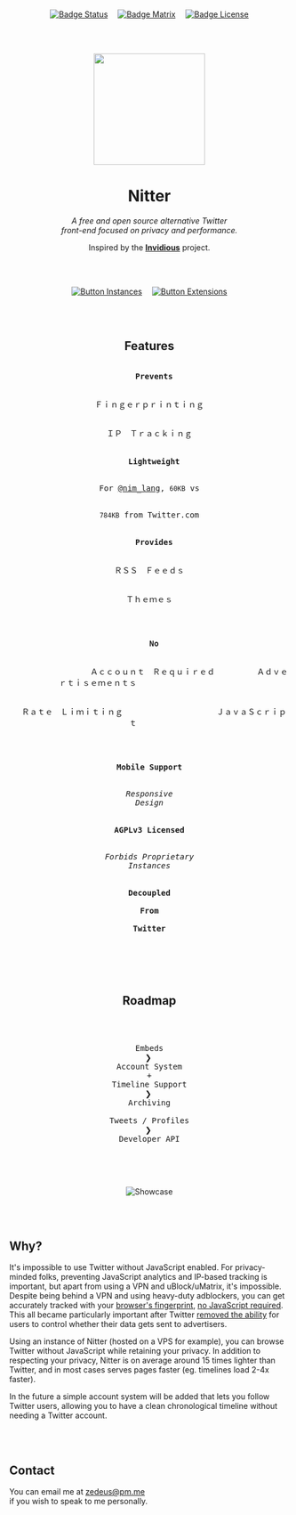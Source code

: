 
<br>

<div align = center>

[![Badge Status]][Actions]   
[![Badge Matrix]][Matrix]   
[![Badge License]][License]

<br>
<br>

<img
    src = 'public/logo.png'
    width = 200
/>


# Nitter

*A free and open source alternative Twitter* <br>
*front-end focused on privacy and performance.*

Inspired by the **[Invidious]** project.

<br>
<br>

[![Button Instances]][Instances]   
[![Button Extensions]][Extensions]

<br>
<br>

## Features

<kbd>  <br>  <b>Prevents</b><br><br><br>  Ｆｉｎｇｅｒｐｒｉｎｔｉｎｇ  <br><br><br>  ＩＰ　Ｔｒａｃｋｉｎｇ  <br><br>  </kbd>   
<kbd>  <br>  <b>Lightweight</b><br><br><br>  For [@nim_lang], `60KB` vs  <br><br><br>  `784KB` from Twitter.com  <br><br>  </kbd>   
<kbd>  <br>  <b>Provides</b><br><br><br>  ＲＳＳ　Ｆｅｅｄｓ  <br><br><br>  Ｔｈｅｍｅｓ  <br><br>  </kbd>

<kbd>  <br>  <b>No</b><br><br><br>                 Ａｃｃｏｕｎｔ　Ｒｅｑｕｉｒｅｄ         Ａｄｖｅｒｔｉｓｅｍｅｎｔｓ                      <br><br><br>  Ｒａｔｅ　Ｌｉｍｉｔｉｎｇ                    ＪａｖａＳｃｒｉｐｔ       <br><br>  </kbd>

<kbd>  <br>         <b>Mobile Support</b>         <br><br><br>  *Responsive*  <br>  *Design*  <br><br>  </kbd>   
<kbd>  <br>         <b>AGPLv3 Licensed</b>         <br><br><br>  *Forbids Proprietary*  <br>  *Instances*  <br><br>  </kbd>   
<kbd>  <br>        <b>Decoupled        <br><br>  From  <br><br>  Twitter</b>  <br><br>  </kbd>


<br>
<br>

## Roadmap

<br>

<kbd>  <br>  Embeds  <br>  </kbd>    ❯    
<kbd>  <br>  Account System  <br>  +  <br>  Timeline Support  <br>  </kbd>    ❯    
<kbd>  <br>  Archiving  <br><br>  Tweets / Profiles  <br>  </kbd>    ❯    
<kbd>  <br>  Developer API  <br>  </kbd>

<br>
<br>

![Showcase]

</div>

<br>
<br>

## Why?

It's impossible to use Twitter without JavaScript enabled. For privacy-minded
folks, preventing JavaScript analytics and IP-based tracking is important, but
apart from using a VPN and uBlock/uMatrix, it's impossible. Despite being behind
a VPN and using heavy-duty adblockers, you can get accurately tracked with your
[browser's fingerprint][Fingerprint],
[no JavaScript required][JavaScript]. This all became
particularly important after Twitter [removed the
ability][Advertisers]
for users to control whether their data gets sent to advertisers.

Using an instance of Nitter (hosted on a VPS for example), you can browse
Twitter without JavaScript while retaining your privacy. In addition to
respecting your privacy, Nitter is on average around 15 times lighter than
Twitter, and in most cases serves pages faster (eg. timelines load 2-4x faster).

In the future a simple account system will be added that lets you follow Twitter
users, allowing you to have a clean chronological timeline without needing a
Twitter account.

<br>
<br>

## Contact

You can email me at zedeus@pm.me <br>
if you wish to speak to me personally.

<br>


<!----------------------------------------------------------------------------->

[nim-lang.org]: https://nim-lang.org/install.html
[Advertisers]: https://www.eff.org/deeplinks/2020/04/twitter-removes-privacy-option-and-shows-why-we-need-strong-privacy-laws
[Fingerprint]: https://restoreprivacy.com/browser-fingerprinting/
[JavaScript]: https://noscriptfingerprint.com/
[Invidious]: https://github.com/iv-org/invidious
[@nim_lang]: https://nitter.net/nim_lang
[ARM Info]: https://github.com/zedeus/nitter/issues/399#issuecomment-997263495
[Unixfox]: https://quay.io/repository/unixfox/nitter?tab=tags
[Actions]: https://github.com/zedeus/nitter/actions
[Matrix]: https://matrix.to/#/#nitter:matrix.org

[Extensions]: https://github.com/zedeus/nitter/wiki/Extensions
[Instances]: https://github.com/zedeus/nitter/wiki/Instances
[Apache]: https://github.com/zedeus/nitter/wiki/Apache
[Nginx]: https://github.com/zedeus/nitter/wiki/Nginx

[Showcase]: screenshot.png
[License]: LICENSE

<!---------------------------------[ Badges ]---------------------------------->

[Badge License]: https://img.shields.io/badge/License-AGPL3-015d93.svg?style=for-the-badge&labelColor=blue
[Badge Matrix]: https://img.shields.io/badge/Matrix-0b9e72.svg?style=for-the-badge&labelColor=0DBD8B&logoColor=white&logo=Matrix
[Badge Status]: https://img.shields.io/github/workflow/status/zedeus/nitter/CI-CD?style=for-the-badge&labelColor=86238f&color=641a6b


<!---------------------------------[ Buttons ]--------------------------------->

[Button Extensions]: https://img.shields.io/badge/Extensions-009CAB.svg?style=for-the-badge&logoColor=white&logo=GitExtensions
[Button Instances]: https://img.shields.io/badge/Instances-DE4F4F.svg?style=for-the-badge&logoColor=white&logo=ROS
